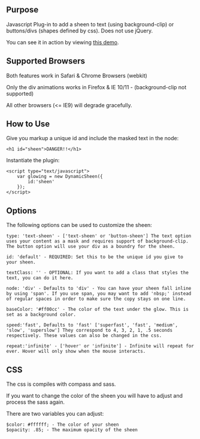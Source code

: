 Purpose
--------------

Javascript Plug-in to add a sheen to text (using background-clip) or buttons/divs (shapes defined by css). Does not use jQuery.

You can see it in action by viewing <a href="http://playground.mgallay.com/sheen">this demo</a>.


Supported Browsers
-----------------------------
Both features work in Safari & Chrome Browsers (webkit)

Only the div animations works in Firefox & IE 10/11 - (background-clip not supported)

All other browsers (<= IE9) will degrade gracefully.


How to Use
-----------------------------

Give you markup a unique id and include the masked text in the node:

	<h1 id="sheen">DANGER!!</h1>

Instantiate the plugin:

	<script type="text/javascript">
		var glowing = new DynamicSheen({
			id:'sheen'
		});
	</script>

Options
-----------------------------

The following options can be used to customize the sheen:

	type: 'text-sheen' - ['text-sheen' or 'button-sheen'] The text option uses your content as a mask and requires support of background-clip. The button option will use your div as a boundry for the sheen.
	
	id: 'default' - REQUIRED: Set this to be the unique id you give to your sheen.
	
	textClass: '' - OPTIONAL: If you want to add a class that styles the text, you can do it here.
	
	node: 'div' - Defaults to 'div' - You can have your sheen fall inline by using 'span'. If you use span, you may want to add 'nbsp;' instead of regular spaces in order to make sure the copy stays on one line.
	
	baseColor: '#ff00cc' - The color of the text under the glow. This is set as a background color.
	
	speed:'fast', Defaults to 'fast' ['superfast', 'fast', 'medium', 'slow', 'superslow'] They correspond to 4, 3, 2, 1, .5 seconds respectively. These values can also be changed in the css.
	
	repeat:'infinite' - ['hover' or 'infinite'] - Infinite will repeat for ever. Hover will only show when the mouse interacts.
	
CSS
-----------------------------

The css is compiles with compass and sass.

If you want to change the color of the sheen you will have to adjust and process the sass again.

There are two variables you can adjust:

	$color: #ffffff; - The color of your sheen
	$opacity: .85; - The maximum opacity of the sheen